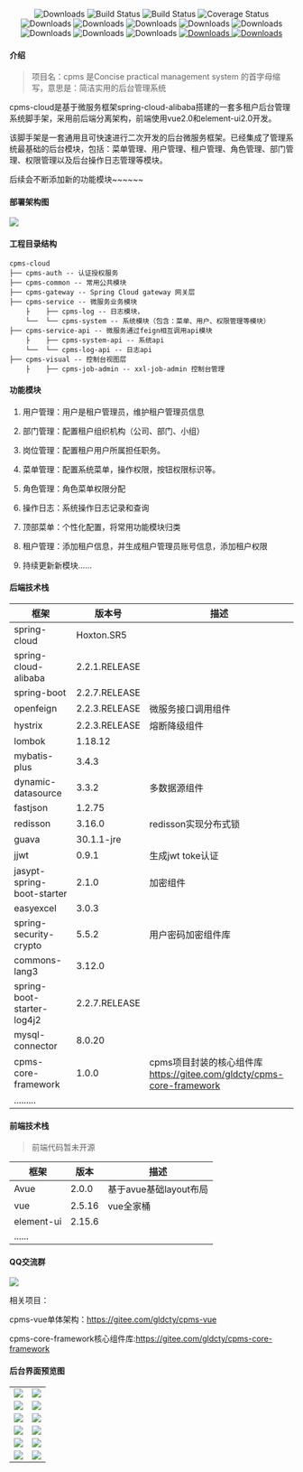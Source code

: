  <p align="center">
  <img src="https://img.shields.io/badge/Spring%20Cloud-Hoxton.SR5-green.svg" alt="Downloads">
  <img src="https://img.shields.io/badge/SpringBoot-2.2.7.RELEASE-brightgreen.svg" alt="Build Status">
  <img src="https://img.shields.io/badge/spring%20cloud%20alibaba-2.2.1.RELEASE-red.svg" alt="Build Status">
  <img src="https://img.shields.io/badge/JDK-11-informational.svg" alt="Coverage Status">
  <img src="https://img.shields.io/badge/mysql-5.7+-informational.svg" alt="Downloads">
  <img src="https://img.shields.io/badge/mybatis%20plus-3.4.3-yellow.svg" alt="Downloads">
  <img src="https://img.shields.io/badge/redission-3.16.0+-important.svg" alt="Downloads">
   <img src="https://img.shields.io/badge/openfeign-2.2.3.RELEASE-yellowgreen.svg" alt="Downloads">
 <img src="https://img.shields.io/badge/xxl%20job-2.3.0-blue.svg" alt="Downloads">
<img src="https://img.shields.io/badge/lombok-1.18.12-green.svg" alt="Downloads">
<img src="https://img.shields.io/badge/fastjson-1.2.75-green.svg" alt="Downloads">
<img src="https://img.shields.io/badge/guava-30.1.1%20jre-informational.svg" alt="Downloads">

<a target="_blank" href="https://gitee.com/gldcty/cpms-core-framework">
  <img src="https://img.shields.io/badge/cpms%20core%20framework-1.0.0-blue.svg" alt="Downloads">
 </a>

 <a target="_blank" href="https://www.cpms.vip">
   <img src="https://img.shields.io/badge/Copyright-@cpms-success.svg" alt="Downloads">
 </a>
 </p>  

#### 介绍

> 项目名：cpms 是Concise practical management system 的首字母缩写，意思是：简洁实用的后台管理系统

cpms-cloud是基于微服务框架spring-cloud-alibaba搭建的一套多租户后台管理系统脚手架，采用前后端分离架构，前端使用vue2.0和element-ui2.0开发。

该脚手架是一套通用且可快速进行二次开发的后台微服务框架。已经集成了管理系统最基础的后台模块，包括：菜单管理、用户管理、租户管理、角色管理、部门管理、权限管理以及后台操作日志管理等模块。

后续会不断添加新的功能模块~~~~~~

#### 部署架构图
 <img src="https://gitee.com/gldcty/cpms-cloud/raw/master/doc/img/cpms-cloud.drawio.png">

#### 工程目录结构

```
cpms-cloud
├── cpms-auth -- 认证授权服务
├── cpms-common -- 常用公共模块
├── cpms-gateway -- Spring Cloud gateway 网关层
├── cpms-service -- 微服务业务模块
    ├    ├── cpms-log -- 日志模块，
    └──  └── cpms-system -- 系统模块（包含：菜单、用户、权限管理等模块）
├── cpms-service-api -- 微服务通过feign相互调用api模块
    ├    ├── cpms-system-api -- 系统api 
    └──  └── cpms-log-api -- 日志api 
├── cpms-visual -- 控制台视图层
    ├    ├── cpms-job-admin -- xxl-job-admin 控制台管理
```

#### 功能模块

1. 用户管理：用户是租户管理员，维护租户管理员信息

2. 部门管理：配置租户组织机构（公司、部门、小组）

3. 岗位管理：配置租户用户所属担任职务。

4. 菜单管理：配置系统菜单，操作权限，按钮权限标识等。

5. 角色管理：角色菜单权限分配

6. 操作日志：系统操作日志记录和查询

7. 顶部菜单：个性化配置，将常用功能模块归类

8. 租户管理：添加租户信息，并生成租户管理员账号信息，添加租户权限

9. 持续更新新模块......

#### 后端技术栈

| 框架                       | 版本号        | 描述                                                         |
| -------------------------- | ------------- | ------------------------------------------------------------ |
| spring-cloud               | Hoxton.SR5    |                                                              |
| spring-cloud-alibaba       | 2.2.1.RELEASE |                                                              |
| spring-boot                | 2.2.7.RELEASE |                                                              |
| openfeign                  | 2.2.3.RELEASE | 微服务接口调用组件                                           |
| hystrix                    | 2.2.3.RELEASE | 熔断降级组件                                                 |
| lombok                     | 1.18.12       |                                                              |
| mybatis-plus               | 3.4.3         |                                                              |
| dynamic-datasource         | 3.3.2         | 多数据源组件                                                 |
| fastjson                   | 1.2.75        |                                                              |
| redisson                   | 3.16.0        | redisson实现分布式锁                                         |
| guava                      | 30.1.1-jre    |                                                              |
| jjwt                       | 0.9.1         | 生成jwt toke认证                                             |
| jasypt-spring-boot-starter | 2.1.0         | 加密组件                                                     |
| easyexcel                  | 3.0.3         |                                                              |
| spring-security-crypto     | 5.5.2         | 用户密码加密组件库                                           |
| commons-lang3              | 3.12.0        |                                                              |
| spring-boot-starter-log4j2 | 2.2.7.RELEASE |                                                              |
| mysql-connector            | 8.0.20        |                                                              |
| cpms-core-framework        | 1.0.0         | cpms项目封装的核心组件库<br />https://gitee.com/gldcty/cpms-core-framework |
| .........                  |               |                                                              |



#### 前端技术栈

> 前端代码暂未开源

| 框架       | 版本   | 描述                   |
| ---------- | ------ | ---------------------- |
| Avue       | 2.0.0  | 基于avue基础layout布局 |
| vue        | 2.5.16 | vue全家桶              |
| element-ui | 2.15.6 |                        |
| ......     |        |                        |


#### QQ交流群
<img src="https://gitee.com/gldcty/cpms-cloud/raw/master/doc/img/qq-qun-01.png"/>

相关项目：

cpms-vue单体架构：https://gitee.com/gldcty/cpms-vue

cpms-core-framework核心组件库:https://gitee.com/gldcty/cpms-core-framework

#### 后台界面预览图

<table>
        <tr>
        <td><img src="https://gitee.com/gldcty/cpms-cloud/raw/master/doc/img/pic12.png"/></td>
        <td><img src="https://gitee.com/gldcty/cpms-cloud/raw/master/doc/img/pic11.png"/></td>
    </tr>
    <tr>
        <td><img src="https://gitee.com/gldcty/cpms-cloud/raw/master/doc/img/pic10.png"/></td>
        <td><img src="https://gitee.com/gldcty/cpms-cloud/raw/master/doc/img/pic09.png"/></td>
    </tr>
    <tr>
        <td><img src="https://gitee.com/gldcty/cpms-cloud/raw/master/doc/img/pic08.png"/></td>
        <td><img src="https://gitee.com/gldcty/cpms-cloud/raw/master/doc/img/pic07.png"/></td>
    </tr>
    <tr>
        <td><img src="https://gitee.com/gldcty/cpms-cloud/raw/master/doc/img/pic06.png"/></td>
        <td><img src="https://gitee.com/gldcty/cpms-cloud/raw/master/doc/img/pic05.png"/></td>
    </tr>
    <tr>
        <td><img src="https://gitee.com/gldcty/cpms-cloud/raw/master/doc/img/pic04.png"/></td>
        <td><img src="https://gitee.com/gldcty/cpms-cloud/raw/master/doc/img/pic03.png"/></td>
    </tr>
    <tr>
        <td><img src="https://gitee.com/gldcty/cpms-cloud/raw/master/doc/img/pic01.png"/></td>
        <td><img src="https://gitee.com/gldcty/cpms-cloud/raw/master/doc/img/pic02.png"/></td>
    </tr>
</table>















